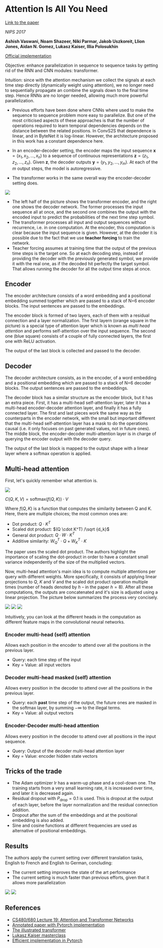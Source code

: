 # Attention Is All You Need

[Link to the paper](https://arxiv.org/abs/1706.03762)

*NIPS 2017*

**Ashish Vaswani, Noam Shazeer, Niki Parmar, Jakob Uszkoreit, Llion Jones, Aidan N. Gomez, Lukasz Kaiser, Illia Polosukhin**

[Official implementation](https://github.com/tensorflow/tensor2tensor)

Objective: enhance parallelization in sequence to sequence tasks by getting rid of the RNN and CNN modules: transformer.

Intuition: since with the attention mechanism we collect the signals at each time step directly (dynamically weight using attention), we no longer need to sequentially propagate an combine the signals down to the final time step. Hence RNNs are no longer needed, allowing much more powerful parallelization.

- Previous efforts have been done where CNNs where used to make the sequence to sequence problem more easy to parallelize. But one of the most criticised aspects of these approaches is that the number of operations required to learn temporal dependencies depends on the distance between the related positions. In ConvS2S that dependence is linear, and in ByteNet it is log-linear. However, the architecture proposed in this work has a constant dependence here.

- In an encoder-decoder setting, the encoder maps the input sequence $\mathbf{x} = (x_1, x_2, ..., x_n)$ to a sequence of continuous representations $\mathbf{z} = (z_1, z_2, ..., z_n)$. Given $\mathbf{z}$, the decoder outputs $\mathbf{y} = (y_1, y_2, ..., y_m)$. At each of the $m$ output steps, the model is autoregressive.
- The transformer works in the same overall way the encoder-decoder setting does.

![](vaswani2017/architecture.png)

- The left half of the picture shows the transformer encoder, and the right one shows the decoder network. The former processes the input sequence all at once, and the second one combines the output with the encoded input to predict the probabilities of the next time step symbol.
- The transformer processes all input and output sequences without recurrence, i.e. in one computation. At the encoder, this computation is clear because the input sequence is given. However, at the decoder it is possible due to the fact that we use **teacher forcing** to train the network.
- Teacher forcing assumes at training time that the output of the previous time steps is the target one. So at each decoding step, instead of providing the decoder with the previously generated symbol, we provide it with the real one, as if the decoded hit perfectly the target symbol. That allows running the decoder for all the output time steps at once.

## Encoder
The encoder architecture consists of a word embedding and a positional embedding summed together which are passed to a stack of N=6 encoder blocks. The input sentences are passed to the embeddings.

The encoder block is formed of two layers, each of them with a residual connection and a layer normalization. The first layern (orange square in the picture) is a special type of attention layer which is known as *multi head attention* and performs self-attention over the input sequence. The second one (blue square) consists of a couple of fully connected layers, the first one with ReLU activation.

The output of the last block is collected and passed to the decoder.

## Decoder
The decoder architecture consists, as in the encoder, of a word embedding and a positional embedding which are passed to a stack of N=6 decoder blocks. The output sentences are passed to the embeddings.

The decoder block has a similar structure as the encoder block, but it has an extra piece. First, it has a multi-head self-attention layer, later it has a multi-head encoder-decoder attention layer, and finally it has a fully connected layer. The first and last pieces work the same way as the counterparts in the encoder network, with the small but important different that the multi-head self-attention layer has a mask to do the operations causal (i.e. it only focuses on past generated values, not in future ones). The middle block, the encoder-decoder multi-attention layer is in charge of querying the encoder output with the decoder query.

The output of the last block is mapped to the output shape with a linear layer where a softmax operation is applied.

## Multi-head attention
First, let's quickly remember what attention is.

![](vaswani2017/attention.png)

$C(Q,K,V) = \text{softmax}(f(Q, K)) \cdot V$

Where $f(Q, K)$ is a function that computes the similarity between Q and K. Here, there are multiple choices; the most common ones are:
- Dot product: $Q \cdot K^T$
- Scaled dot product: $(Q \cdot K^T) /\sqrt {d_k}$
- General dot product: $Q \cdot W \cdot K^T$
- Additive similarity: $W_Q^T \cdot Q + W_K^T\cdot K$

The paper uses the scaled dot product. The authors highlight the importance of scaling the dot-product in order to have a constant small variance independently of the size of the multiplied vectors.

Now, multi-head attention's main idea is to compute multiple attentions per query with different weights. More specifically, it consists of applying linear projections to $Q$, $K$ and $V$ and the scaled dot product operation multiple times (number of heads denoted by $h$ – in the paper $h=8$). After all these computations, the outputs are concatenated and it's size is adjusted using a linear projection. The picture below summarizes the process very concisely.

![](vaswani2017/mh-attention.png)
![](vaswani2017/mh-details.png)
![](vaswani2017/matrix_computations.png)

Intuitively, you can look at the different heads in the computation as different feature maps in the convolutional neural networks.

### Encoder multi-head (self) attention
Allows each position in the encoder to attend over all the positions in the previous layer.
- Query: each time step of the input
- Key = Value: all input vectors

### Decoder multi-head masked (self) attention
Allows every position in the decoder to attend over all the positions in the previous layer.
- Query: each **past** time step of the output, the future ones are masked in the softmax layer, by summing $-\infty$ to the illegal terms.
- Key = Value: all output vectors

### Encoder-Decoder multi-head attention
Allows every position in the decoder to attend over all positions in the input sequence.
- Query: Output of the decoder multi-head attention layer
- Key = Value: encoder hidden state vectors

## Tricks of the trade
- The Adam optimizer lr has a warm-up phase and a cool-down one. The training starts from a very small learning rate, it is increased over time, and later it is decreased again.
- Residual dropout with $P_{\text{drop}} = 0.1$ is used. This is dropout at the output of each layer, before the layer normalization and the residual connection addition.
- Dropout after the sum of the embeddings and at the positional embedding is also added.
- Sine and cosine functions at different frequencies are used as alternative of positional embeddings.

## Results
The authors apply the current setting over different translation tasks, English to French and English to German, concluding:
- The current setting improves the state of the art performance
- The current setting is much faster than previous efforts, given that it allows more parallelization

![](vaswani2017/complexity.png)
![](vaswani2017/performance.png)

## References
- [CS480/680 Lecture 19: Attention and Transformer Networks](https://www.youtube.com/watch?v=OyFJWRnt_AY)
- [Annotated paper with Pytorch implementation](http://nlp.seas.harvard.edu/2018/04/03/attention.html)
- [The illustrated transformer](http://jalammar.github.io/illustrated-transformer/)
- [Lukasz Kaiser masterclass](https://www.youtube.com/watch?v=rBCqOTEfxvg)
- [Efficient implementation in Pytorch](https://arogozhnikov.github.io/einops/pytorch-examples.html)